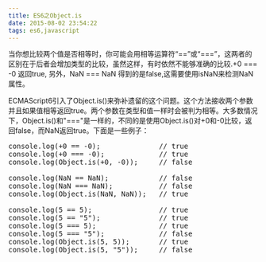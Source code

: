 ```yaml
---
title: ES6之Object.is
date: 2015-08-02 23:54:22
tags: es6,javascript
---
```


当你想比较两个值是否相等时，你可能会用相等运算符“==”或“===”，这两者的区别在于后者会增加类型的比较，虽然这样，有时依然不能够准确的比较.+0 === -0 返回true, 另外，NaN === NaN 得到的是false,这需要使用isNaN来检测NaN属性。

ECMAScript6引入了Object.is()来弥补遗留的这个问题。这个方法接收两个参数并且如果值相等返回true。两个参数在类型和值一样时会被判为相等。大多数情况下，Object.is()和"==="是一样的，不同的是使用Object.is()对+0和-0比较，返回false，而NaN返回true。下面是一些例子：

<pre lang="javascript">
console.log(+0 == -0);              // true
console.log(+0 === -0);             // true
console.log(Object.is(+0, -0));     // false

console.log(NaN == NaN);            // false
console.log(NaN === NaN);           // false
console.log(Object.is(NaN, NaN));   // true

console.log(5 == 5);                // true
console.log(5 == "5");              // true
console.log(5 === 5);               // true
console.log(5 === "5");             // false
console.log(Object.is(5, 5));       // true
console.log(Object.is(5, "5"));     // false
</pre>